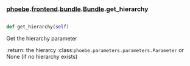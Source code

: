 ### [phoebe](phoebe.md).[frontend](phoebe.frontend.md).[bundle](phoebe.frontend.bundle.md).[Bundle](phoebe.frontend.bundle.Bundle.md).get_hierarchy

```py

def get_hierarchy(self)

```



Get the hierarchy parameter

:return: the hierarcy :class:`phoebe.parameters.parameters.Parameter`
    or None (if no hierarchy exists)

